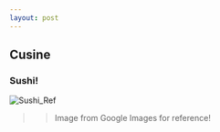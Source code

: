 ```yaml
---
layout: post
---
```


## Cusine
### Sushi!

![Sushi_Ref](https://rasamalaysia.com/wp-content/uploads/2016/05/california-rolls-thumb.jpg)
>> Image from Google Images for reference!

